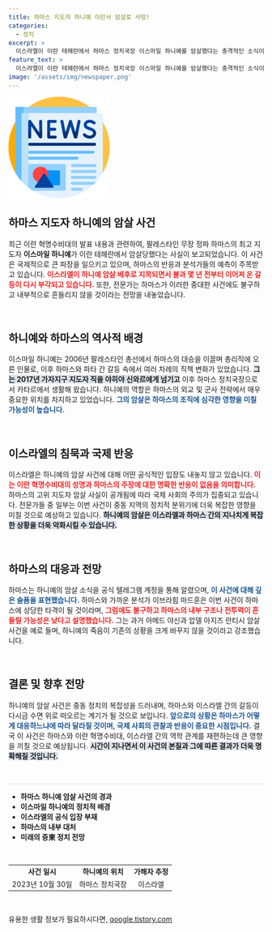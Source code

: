 ```yaml
---
title: 하마스 지도자 하니예 이란서 암살로 사망!
categories:
  - 정치
excerpt: >
  이스라엘이 이란 테헤란에서 하마스 정치국장 이스마일 하니예를 암살했다는 충격적인 소식이 전해졌다. 전문가들은 이번 사건이 하마스에 큰 타격이지만, 그들이 붕괴되지는 않을 것이라 전망하고 있다. 지켜보아야 할 중동의 정세 변화가 시작되었다!
feature_text: >
  이스라엘이 이란 테헤란에서 하마스 정치국장 이스마일 하니예를 암살했다는 충격적인 소식이 전해졌다. 전문가들은 이번 사건이 하마스에 큰 타격이지만, 그들이 붕괴되지는 않을 것이라 전망하고 있다. 지켜보아야 할 중동의 정세 변화가 시작되었다!
image: '/assets/img/newspaper.png'
---
```


<p><img src="/assets/img/newspaper.png" alt="kimp 속보" /></p>

<h2 data-ke-size="size26">하마스 지도자 하니예의 암살 사건</h2>

<p data-ke-size="size16">최근 이란 혁명수비대의 발표 내용과 관련하여, 팔레스타인 무장 정파 하마스의 최고 지도자 <b>이스마일 하니예</b>가 이란 테헤란에서 암살당했다는 사실이 보고되었습니다. 이 사건은 국제적으로 큰 파장을 일으키고 있으며, 하마스의 반응과 분석가들의 예측이 주목받고 있습니다. <b><span style="color: #ee2323;">이스라엘이 하니예 암살 배후로 지목되면서 불과 몇 년 전부터 이어져 온 갈등이 다시 부각되고 있습니다.</span></b> 또한, 전문가는 하마스가 이러한 중대한 사건에도 불구하고 내부적으로 흔들리지 않을 것이라는 전망을 내놓았습니다.</p>

<p data-ke-size="size16">&nbsp;</p>

<h2 data-ke-size="size26">하니예와 하마스의 역사적 배경</h2>

<p data-ke-size="size16">이스마일 하니예는 2006년 팔레스타인 총선에서 하마스의 대승을 이끌며 총리직에 오른 인물로, 이후 하마스와 파타 간 갈등 속에서 여러 차례의 직책 변화가 있었습니다. <b><span style="background-color: #21538527;">그는 2017년 가자지구 지도자 직을 야히야 신와르에게 넘기고</span></b> 이후 하마스 정치국장으로서 카타르에서 생활해 왔습니다. 하니예의 역할은 하마스의 외교 및 군사 전략에서 매우 중요한 위치를 차지하고 있었습니다. <b><span style="color: #1a5490;">그의 암살은 하마스의 조직에 심각한 영향을 미칠 가능성이 높습니다.</span></b></p>

<p data-ke-size="size16">&nbsp;</p>

<h2 data-ke-size="size26">이스라엘의 침묵과 국제 반응</h2>

<p data-ke-size="size16">이스라엘은 하니예의 암살 사건에 대해 어떤 공식적인 입장도 내놓지 않고 있습니다. <b><span style="color: #ee2323;">이는 이란 혁명수비대의 성명과 하마스의 주장에 대한 명확한 반응이 없음을 의미합니다.</span></b> 하마스의 고위 지도자 암살 사실이 공개됨에 따라 국제 사회의 주의가 집중되고 있습니다. 전문가들 중 일부는 이번 사건이 중동 지역의 정치적 분위기에 더욱 복잡한 영향을 미칠 것으로 예상하고 있습니다. <b><span style="background-color: #21538527;">하니예의 암살은 이스라엘과 하마스 간의 지나치게 복잡한 상황을 더욱 악화시킬 수 있습니다.</span></b></p>

<p data-ke-size="size16">&nbsp;</p>

<h2 data-ke-size="size26">하마스의 대응과 전망</h2>

<p data-ke-size="size16">하마스는 하니예의 암살 소식을 공식 텔레그램 계정을 통해 알렸으며, <b><span style="color: #1a5490;">이 사건에 대해 깊은 슬픔을 표현했습니다.</span></b> 하마스와 가까운 분석가 이브라힘 마드훈은 이번 사건이 하마스에 상당한 타격이 될 것이라며, <b><span style="color: #ee2323;">그럼에도 불구하고 하마스의 내부 구조나 전투력이 흔들릴 가능성은 낮다고 설명했습니다.</span></b> 그는 과거 아메드 야신과 압델 아지즈 란티시 암살 사건을 예로 들며, 하니예의 죽음이 기존의 상황을 크게 바꾸지 않을 것이라고 강조했습니다.</p>

<p data-ke-size="size16">&nbsp;</p>

<h2 data-ke-size="size26">결론 및 향후 전망</h2>

<p data-ke-size="size16">하니예의 암살 사건은 중동 정치의 복잡성을 드러내며, 하마스와 이스라엘 간의 갈등이 다시금 수면 위로 떠오르는 계기가 될 것으로 보입니다. <b><span style="color: #1a5490;">앞으로의 상황은 하마스가 어떻게 대응하느냐에 따라 달라질 것이며, 국제 사회의 관찰과 반응이 중요한 시점입니다.</span></b> 결국 이 사건은 하마스와 이란 혁명수비대, 이스라엘 간의 역학 관계를 재편하는데 큰 영향을 끼칠 것으로 예상됩니다. <b><span style="background-color: #21538527;">시간이 지나면서 이 사건의 본질과 그에 따른 결과가 더욱 명확해질 것입니다.</span></b></p>

<p data-ke-size="size16">&nbsp;</p>

<hr style="height: 1px; color: #ddd; background-color: #ddd; border: none;" />

<ul>
    <li><b>하마스 하니예 암살 사건의 경과</b></li>
    <li><b>이스마일 하니예의 정치적 배경</b></li>
    <li><b>이스라엘의 공식 입장 부재</b></li>
    <li><b>하마스의 내부 대처</b></li>
    <li><b>미래의 중東 정치 전망</b></li>
</ul>

<p data-ke-size="size16">&nbsp;</p>

<table>
    <tr>
        <td style="text-align: center; height: 17px;"><b>사건 일시</b></td>
        <td style="text-align: center; height: 17px;"><b>하니예의 위치</b></td>
        <td style="text-align: center; height: 17px;"><b>가해자 추정</b></td>
    </tr>
    <tr>
        <td style="text-align: center; height: 17px;">2023년 10월 30일</td>
        <td style="text-align: center; height: 17px;">하마스 정치국장</td>
        <td style="text-align: center; height: 17px;">이스라엘</td>
    </tr>
</table>

<p data-ke-size="size16">&nbsp;</p>
유용한 생활 정보가 필요하시다면, <a href="https://qoogle.tistory.com" rel="dofollow">qoogle.tistory.com</a>


